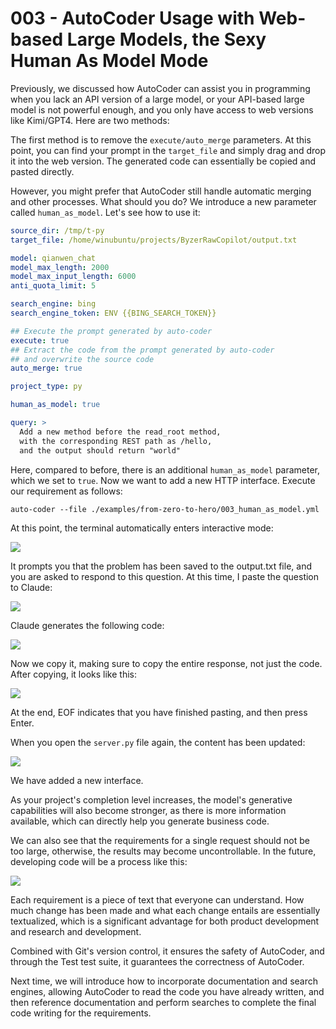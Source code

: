 # 003 - AutoCoder Usage with Web-based Large Models, the Sexy Human As Model Mode

Previously, we discussed how AutoCoder can assist you in programming when you lack an API version of a large model, or your API-based large model is not powerful enough, and you only have access to web versions like Kimi/GPT4. Here are two methods:

The first method is to remove the `execute/auto_merge` parameters. At this point, you can find your prompt in the `target_file` and simply drag and drop it into the web version. The generated code can essentially be copied and pasted directly.

However, you might prefer that AutoCoder still handle automatic merging and other processes. What should you do? We introduce a new parameter called `human_as_model`. Let's see how to use it:

```yml
source_dir: /tmp/t-py
target_file: /home/winubuntu/projects/ByzerRawCopilot/output.txt 

model: qianwen_chat
model_max_length: 2000
model_max_input_length: 6000
anti_quota_limit: 5

search_engine: bing
search_engine_token: ENV {{BING_SEARCH_TOKEN}}

## Execute the prompt generated by auto-coder
execute: true
## Extract the code from the prompt generated by auto-coder
## and overwrite the source code
auto_merge: true

project_type: py

human_as_model: true

query: >
  Add a new method before the read_root method,
  with the corresponding REST path as /hello, 
  and the output should return "world"
```
Here, compared to before, there is an additional `human_as_model` parameter, which we set to `true`. Now we want to add a new HTTP interface. Execute our requirement as follows:

```shell
auto-coder --file ./examples/from-zero-to-hero/003_human_as_model.yml
```

At this point, the terminal automatically enters interactive mode:

![](./images/image5.png)

It prompts you that the problem has been saved to the output.txt file, and you are asked to respond to this question. At this time, I paste the question to Claude:

![](./images/image6.png)

Claude generates the following code:

![](./images/image7.png)

Now we copy it, making sure to copy the entire response, not just the code. After copying, it looks like this:

![](./images/image8.png)

At the end, EOF indicates that you have finished pasting, and then press Enter.

When you open the `server.py` file again, the content has been updated:

![](./images/image9.png)

We have added a new interface.

As your project's completion level increases, the model's generative capabilities will also become stronger, as there is more information available, which can directly help you generate business code.

We can also see that the requirements for a single request should not be too large, otherwise, the results may become uncontrollable. In the future, developing code will be a process like this:

![](./images/image10.png)

Each requirement is a piece of text that everyone can understand. How much change has been made and what each change entails are essentially textualized, which is a significant advantage for both product development and research and development.

Combined with Git's version control, it ensures the safety of AutoCoder, and through the Test test suite, it guarantees the correctness of AutoCoder.

Next time, we will introduce how to incorporate documentation and search engines, allowing AutoCoder to read the code you have already written, and then reference documentation and perform searches to complete the final code writing for the requirements.